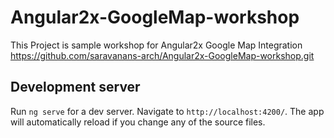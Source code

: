 # Angular2x-GoogleMap-workshop

This Project is sample workshop for Angular2x Google Map Integration
https://github.com/saravanans-arch/Angular2x-GoogleMap-workshop.git
## Development server

Run `ng serve` for a dev server. Navigate to `http://localhost:4200/`. The app will automatically reload if you change any of the source files.
